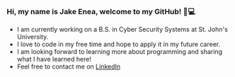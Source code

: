 ### Hi, my name is Jake Enea, welcome to my GitHub! :wave::computer:
 - I am currently working on a B.S. in Cyber Security Systems at St. John's University.
 - I love to code in my free time and hope to apply it in my future career.
 - I am looking forward to learning more about programming and sharing what I have learned here!
 - Feel free to contact me on [LinkedIn](https://www.linkedin.com/in/jakeenea/)


<!--
**jakeenea51/jakeenea51** is a ✨ _special_ ✨ repository because its `README.md` (this file) appears on your GitHub profile.

Here are some ideas to get you started:

- 🔭 I’m currently working on ...
- 🌱 I’m currently learning ...
- 👯 I’m looking to collaborate on ...
- 🤔 I’m looking for help with ...
- 💬 Ask me about ...
- 📫 How to reach me: ...
- 😄 Pronouns: ...
- ⚡ Fun fact: ...
-->
